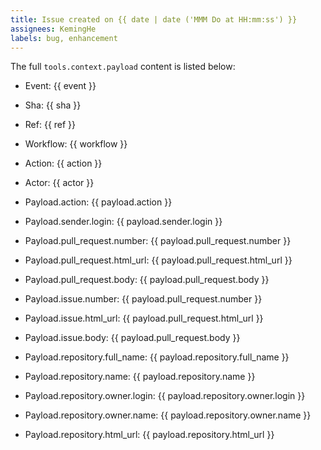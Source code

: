 ```yaml
---
title: Issue created on {{ date | date ('MMM Do at HH:mm:ss') }}
assignees: KemingHe
labels: bug, enhancement
---
```


<!-- 
RELOCATED from top because bad parser.

./.github/issue-templates/legacy-template.md

Template markdown for creating issues,
for the legacy auto-issue actions.
-->

The full `tools.context.payload` content is listed below:

- Event: {{ event }}
- Sha: {{ sha }}
- Ref: {{ ref }}
- Workflow: {{ workflow }}
- Action: {{ action }}
- Actor: {{ actor }}


- Payload.action: {{ payload.action }}
- Payload.sender.login: {{ payload.sender.login }}
- Payload.pull_request.number: {{ payload.pull_request.number }}
- Payload.pull_request.html_url: {{ payload.pull_request.html_url }}
- Payload.pull_request.body: {{ payload.pull_request.body }}
- Payload.issue.number: {{ payload.pull_request.number }}
- Payload.issue.html_url: {{ payload.pull_request.html_url }}
- Payload.issue.body: {{ payload.pull_request.body }}

- Payload.repository.full_name: {{ payload.repository.full_name }}
- Payload.repository.name: {{ payload.repository.name }}
- Payload.repository.owner.login: {{ payload.repository.owner.login }}
- Payload.repository.owner.name: {{ payload.repository.owner.name }}
- Payload.repository.html_url: {{ payload.repository.html_url }}
